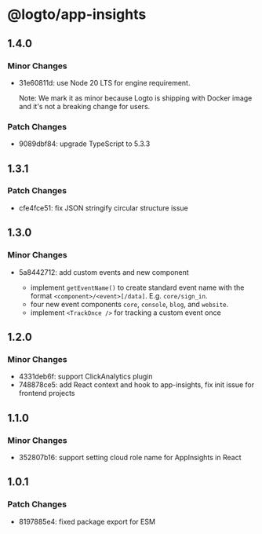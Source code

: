 # @logto/app-insights

## 1.4.0

### Minor Changes

- 31e60811d: use Node 20 LTS for engine requirement.

  Note: We mark it as minor because Logto is shipping with Docker image and it's not a breaking change for users.

### Patch Changes

- 9089dbf84: upgrade TypeScript to 5.3.3

## 1.3.1

### Patch Changes

- cfe4fce51: fix JSON stringify circular structure issue

## 1.3.0

### Minor Changes

- 5a8442712: add custom events and new component

  - implement `getEventName()` to create standard event name with the format `<component>/<event>[/data]`. E.g. `core/sign_in`.
  - four new event components `core`, `console`, `blog`, and `website`.
  - implement `<TrackOnce />` for tracking a custom event once

## 1.2.0

### Minor Changes

- 4331deb6f: support ClickAnalytics plugin
- 748878ce5: add React context and hook to app-insights, fix init issue for frontend projects

## 1.1.0

### Minor Changes

- 352807b16: support setting cloud role name for AppInsights in React

## 1.0.1

### Patch Changes

- 8197885e4: fixed package export for ESM
